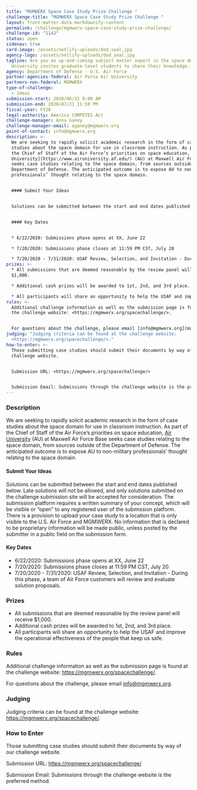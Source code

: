 ```yaml
---
title: "MGMWERX Space Case Study Prize Challenge "
challenge-title: "MGMWERX Space Case Study Prize Challenge "
layout: front-matter-data-markdownify-content
permalink: /challenge/mgmwerx-space-case-study-prize-challenge/
challenge-id: "1142"
status: open
sidenav: true
card-image: /assets/netlify-uploads/dod_seal.jpg
agency-logo: /assets/netlify-uploads/dod_seal.jpg
tagline: Are you an up-and-coming subject matter expert in the space domain? Air
  University invites graduate-level students to share their knowledge.
agency: Department of Defense - U.S. Air Force
partner-agencies-federal: Air Force Air University
partners-non-federal: MGMWERX
type-of-challenge:
  - Ideas
submission-start: 2020/06/22 9:00 AM
submission-end: 2020/07/31 11:59 PM
fiscal-year: FY20
legal-authority: America COMPETES Act
challenge-manager: Anna Ganey
challenge-manager-email: aganey@mgmwerx.org
point-of-contact: info@mgmwerx.org
description: >-
  We are seeking to rapidly solicit academic research in the form of case
  studies about the space domain for use in classroom instruction. As part of
  the Chief of Staff of the Air Force’s priorities on space education, [Air
  University](https://www.airuniversity.af.edu/) (AU) at Maxwell Air Force Base
  seeks case studies relating to the space domain, from sources outside of the
  Department of Defense. The anticipated outcome is to expose AU to non-military
  professionals’ thought relating to the space domain.


  #### Submit Your Ideas


  Solutions can be submitted between the start and end dates published below. Late solutions will not be allowed, and only solutions submitted on the challenge submission site will be accepted for consideration. The submission platform requires a written summary of your concept, which will be visible or “open” to any registered user of the submission platform. There is a provision to upload your case study to a location that is only visible to the U.S. Air Force and MGMWERX. No information that is declared to be proprietary information will be made public, unless posted by the submitter in a public field on the submission form.


  #### Key Dates


  * 6/22/2020: Submissions phase opens at XX, June 22

  * 7/20/2020: Submissions phase closes at 11:59 PM CST, July 20

  * 7/20/2020 - 7/31/2020: USAF Review, Selection, and Invitation - During this phase, a team of Air Force customers will review and evaluate solution proposals.
prizes: >-
  * All submissions that are deemed reasonable by the review panel will receive
  $1,000.

  * Additional cash prizes will be awarded to 1st, 2nd, and 3rd place.

  * All participants will share an opportunity to help the USAF and improve the operational effectiveness of the people that keep us safe.
rules: >-
  Additional challenge information as well as the submission page is found at
  the challenge website: <https://mgmwerx.org/spacechallenge/>.


  For questions about the challenge, please email [info@mgmwerx.org](mailto:info@mgmwerx.org).
judging: "Judging criteria can be found at the challenge website:
  <https://mgmwerx.org/spacechallenge/>."
how-to-enter: >-
  Those submitting case studies should submit their documents by way of our
  challenge website.  


  Submission URL: <https://mgmwerx.org/spacechallenge/>


  Submission Email: Submissions through the challenge website is the preferred method.
---
```

### Description

We are seeking to rapidly solicit academic research in the form of case studies about the space domain for use in classroom instruction. As part of the Chief of Staff of the Air Force’s priorities on space education, [Air University](https://www.airuniversity.af.edu/) (AU) at Maxwell Air Force Base seeks case studies relating to the space domain, from sources outside of the Department of Defense. The anticipated outcome is to expose AU to non-military professionals’ thought relating to the space domain.

#### Submit Your Ideas

Solutions can be submitted between the start and end dates published below. Late solutions will not be allowed, and only solutions submitted on the challenge submission site will be accepted for consideration. The submission platform requires a written summary of your concept, which will be visible or “open” to any registered user of the submission platform. There is a provision to upload your case study to a location that is only visible to the U.S. Air Force and MGMWERX. No information that is declared to be proprietary information will be made public, unless posted by the submitter in a public field on the submission form.

#### Key Dates

* 6/22/2020: Submissions phase opens at XX, June 22
* 7/20/2020: Submissions phase closes at 11:59 PM CST, July 20
* 7/20/2020 - 7/31/2020: USAF Review, Selection, and Invitation - During this phase, a team of Air Force customers will review and evaluate solution proposals. 

### Prizes

* All submissions that are deemed reasonable by the review panel will receive $1,000.
* Additional cash prizes will be awarded to 1st, 2nd, and 3rd place.
* All participants will share an opportunity to help the USAF and improve the operational effectiveness of the people that keep us safe.

### Rules

Additional challenge information as well as the submission page is found at the challenge website: <https://mgmwerx.org/spacechallenge/>.

For questions about the challenge, please email [info@mgmwerx.org](mailto:info@mgmwerx.org).

### Judging

Judging criteria can be found at the challenge website: <https://mgmwerx.org/spacechallenge/>.

### How to Enter

Those submitting case studies should submit their documents by way of our challenge website.  

Submission URL: <https://mgmwerx.org/spacechallenge/>

Submission Email: Submissions through the challenge website is the preferred method.